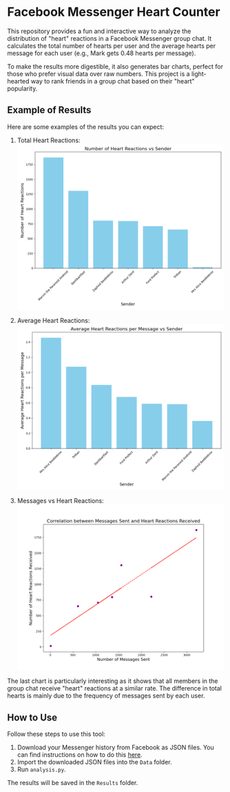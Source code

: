 # Facebook Messenger Heart Counter

This repository provides a fun and interactive way to analyze the distribution of "heart" reactions in a Facebook Messenger group chat. It calculates the total number of hearts per user and the average hearts per message for each user (e.g., Mark gets 0.48 hearts per message). 

To make the results more digestible, it also generates bar charts, perfect for those who prefer visual data over raw numbers. This project is a light-hearted way to rank friends in a group chat based on their "heart" popularity.

## Example of Results

Here are some examples of the results you can expect:

1. Total Heart Reactions:
![Total Heart Reactions](https://github.com/aoneillmark/Facebook-Messenger-Heart-Counter/blob/main/Results/heart_reactions.png?raw=true)

2. Average Heart Reactions:
![Average Heart Reactions](https://github.com/aoneillmark/Facebook-Messenger-Heart-Counter/blob/main/Results/average_heart_reactions.png?raw=true)

3. Messages vs Heart Reactions:
![Messages vs Heart Reactions](https://github.com/aoneillmark/Facebook-Messenger-Heart-Counter/blob/main/Results/messages_vs_heart_reactions.png?raw=true)

The last chart is particularly interesting as it shows that all members in the group chat receive "heart" reactions at a similar rate. The difference in total hearts is mainly due to the frequency of messages sent by each user.

## How to Use

Follow these steps to use this tool:

1. Download your Messenger history from Facebook as JSON files. You can find instructions on how to do this [here](https://www.facebook.com/help/messenger-app/677912386869109).
2. Import the downloaded JSON files into the `Data` folder.
3. Run `analysis.py`.

The results will be saved in the `Results` folder.